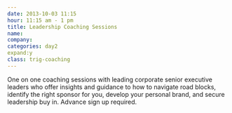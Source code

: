 ```yaml
---
date: 2013-10-03 11:15
hour: 11:15 am - 1 pm
title: Leadership Coaching Sessions
name: 
company:
categories: day2
expand:y
class: trig-coaching
---
```


One on one coaching sessions with leading corporate senior executive leaders who offer insights and guidance to how to navigate road blocks, identify the right sponsor for you, develop your personal brand, and secure leadership buy in. Advance sign up required.